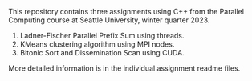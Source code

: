 This repository contains three assignments using C++ from the Parallel Computing course at Seattle University, winter quarter 2023.

1. Ladner-Fischer Parallel Prefix Sum using threads.
2. KMeans clustering algorithm using MPI nodes.
3. Bitonic Sort and Dissemination Scan using CUDA.

More detailed information is in the individual assignment readme files.
